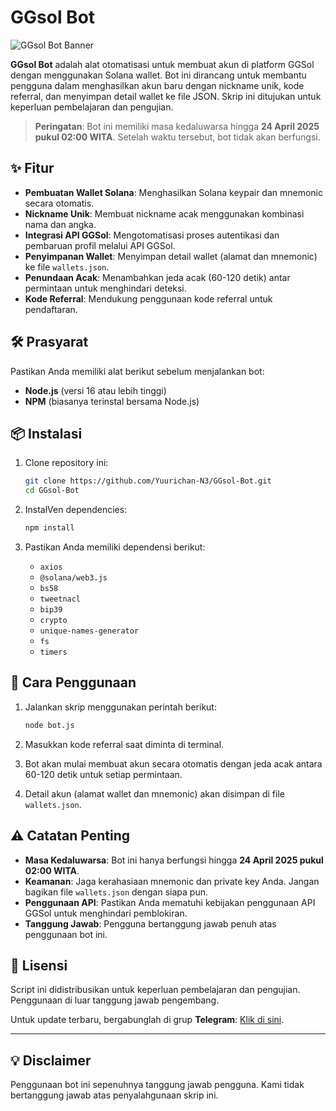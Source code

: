 
# GGsol Bot

![GGsol Bot Banner](https://img.shields.io/badge/GGsol%20Bot-Automated%20Account%20Creation-blueviolet?style=for-the-badge)

**GGsol Bot** adalah alat otomatisasi untuk membuat akun di platform GGSol dengan menggunakan Solana wallet. Bot ini dirancang untuk membantu pengguna dalam menghasilkan akun baru dengan nickname unik, kode referral, dan menyimpan detail wallet ke file JSON. Skrip ini ditujukan untuk keperluan pembelajaran dan pengujian.

> **Peringatan**: Bot ini memiliki masa kedaluwarsa hingga **24 April 2025 pukul 02:00 WITA**. Setelah waktu tersebut, bot tidak akan berfungsi.

## ✨ Fitur
- **Pembuatan Wallet Solana**: Menghasilkan Solana keypair dan mnemonic secara otomatis.
- **Nickname Unik**: Membuat nickname acak menggunakan kombinasi nama dan angka.
- **Integrasi API GGSol**: Mengotomatisasi proses autentikasi dan pembaruan profil melalui API GGSol.
- **Penyimpanan Wallet**: Menyimpan detail wallet (alamat dan mnemonic) ke file `wallets.json`.
- **Penundaan Acak**: Menambahkan jeda acak (60-120 detik) antar permintaan untuk menghindari deteksi.
- **Kode Referral**: Mendukung penggunaan kode referral untuk pendaftaran.

## 🛠 Prasyarat
Pastikan Anda memiliki alat berikut sebelum menjalankan bot:
- **Node.js** (versi 16 atau lebih tinggi)
- **NPM** (biasanya terinstal bersama Node.js)

## 📦 Instalasi
1. Clone repository ini:
   ```bash
   git clone https://github.com/Yuurichan-N3/GGsol-Bot.git
   cd GGsol-Bot
   ```

2. InstalVen dependencies:
   ```bash
   npm install
   ```

3. Pastikan Anda memiliki dependensi berikut:
   - `axios`
   - `@solana/web3.js`
   - `bs58`
   - `tweetnacl`
   - `bip39`
   - `crypto`
   - `unique-names-generator`
   - `fs`
   - `timers`

## 🚀 Cara Penggunaan
1. Jalankan skrip menggunakan perintah berikut:
   ```bash
   node bot.js
   ```

2. Masukkan kode referral saat diminta di terminal.

3. Bot akan mulai membuat akun secara otomatis dengan jeda acak antara 60-120 detik untuk setiap permintaan.

4. Detail akun (alamat wallet dan mnemonic) akan disimpan di file `wallets.json`.

## ⚠️ Catatan Penting
- **Masa Kedaluwarsa**: Bot ini hanya berfungsi hingga **24 April 2025 pukul 02:00 WITA**.
- **Keamanan**: Jaga kerahasiaan mnemonic dan private key Anda. Jangan bagikan file `wallets.json` dengan siapa pun.
- **Penggunaan API**: Pastikan Anda mematuhi kebijakan penggunaan API GGSol untuk menghindari pemblokiran.
- **Tanggung Jawab**: Pengguna bertanggung jawab penuh atas penggunaan bot ini.


## 📜 Lisensi
Script ini didistribusikan untuk keperluan pembelajaran dan pengujian. Penggunaan di luar tanggung jawab pengembang.

Untuk update terbaru, bergabunglah di grup **Telegram**: [Klik di sini](https://t.me/sentineldiscus).

---

## 💡 Disclaimer
Penggunaan bot ini sepenuhnya tanggung jawab pengguna. Kami tidak bertanggung jawab atas penyalahgunaan skrip ini.
